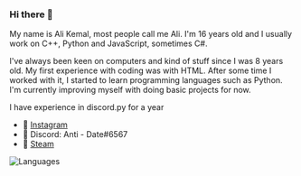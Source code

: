 ### Hi there 👋

My name is Ali Kemal, most people call me Ali. I'm 16 years old and I usually work on C++, Python and JavaScript, sometimes C#.


I've always been keen on computers and kind of stuff since I was 8 years old. My first experience with coding was with HTML. After some time I worked with it, I started to learn programming languages such as Python. I'm currently improving myself with doing basic projects for now.


I have experience in discord.py for a year

- 💜 [Instagram](https://www.instagram.com/anhedonia.js/)
- 💙 Discord: Anti - Date#6567
- 💚 [Steam](https://steamcommunity.com/id/antidate)

![Languages](https://i.hizliresim.com/vqNFYk.png)

